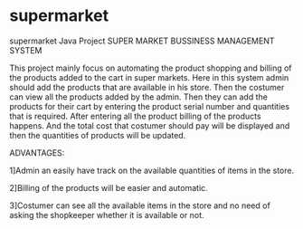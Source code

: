 # supermarket
supermarket Java Project
SUPER MARKET BUSSINESS MANAGEMENT SYSTEM

This project mainly focus on automating the product shopping and billing of the products added to the cart  in super markets. Here in this system admin should add the products that are available in his store. Then the costumer can view all the products added by the admin. Then they can add the products for their cart by entering the  product serial number and quantities that is required. After entering all the product billing of the products happens. And the total cost that costumer  should pay will be displayed and then the quantities of products will be updated.  

ADVANTAGES:

1]Admin an easily have track on the available quantities of items in the store.

2]Billing of the products will be easier and automatic.

3]Costumer can see all the available items in the store and no need of asking the shopkeeper whether it is available or not.


